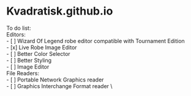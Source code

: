 # Kvadratisk.github.io

To do list: \
  Editors: \
    - [ ] Wizard Of Legend robe editor compatible with Tournament Edition \
          - [x] Live Robe Image Editor \
          - [ ] Better Color Selector \
          - [ ] Better Styling \
    - [ ] Image Editor \
  File Readers: \
    - [ ] Portable Network Graphics reader \
    - [ ] Graphics Interchange Format reader \
